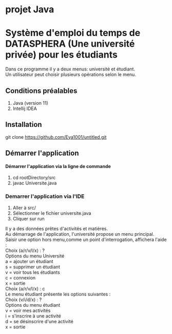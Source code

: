 # projet Java

# Système d'emploi du temps de DATASPHERA (Une université privée) pour les étudiants

Dans ce programme il y a deux menus: université et étudiant.  
Un utilisateur peut choisir plusieurs opérations selon le menu.

## Conditions préalables

1. Java (version 11)
2. Intellij IDEA

## Installation

git clone https://github.com/Eya1001/untitled.git

## Démarrer l'application
#### Démarrer l'application via la ligne de commande
 1. cd rootDirectory/src  
 2. javac Universite.java

###  Demarrer l'application via l'IDE
1. Aller à src/
2. Sélectionner le fichier universite.java
3. Cliquer sur run
       
  Il y a des données prêtes d'activités et matières.  
  Au démarrage de l'application, l'université propose un menu principal.  
  Saisir une option hors menu,comme un point d'interrogation, affichera l'aide :  
        Choix (a/r/v/l/x) : ?  
        Options du menu Université  
            a = ajouter un étudiant  
            s = supprimer un étudiant  
            v = voir tous les étudiants  
            c = connexion  
            x = sortie  
        Choix (a/r/v/l/x) : c  
            Le menu étudiant présente les options suivantes :  
                Choix (v/i/d/x) : ?  
                    Options du menu étudiant  
                        v = voir mes activités  
                        i = s'inscrire à une activité  
                        d = se désinscrire d'une activité  
                        x = sortie  


